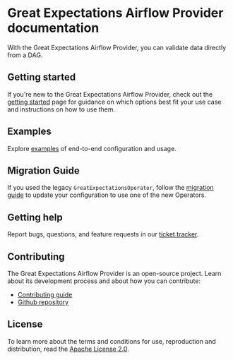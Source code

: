 # Great Expectations Airflow Provider documentation

With the Great Expectations Airflow Provider, you can validate data directly from a DAG.

## Getting started

If you're new to the Great Expectations Airflow Provider, check out the [getting started](/docs/getting-started.md) page for guidance on which options best fit your use case and instructions on how to use them.

## Examples

Explore [examples](https://github.com/klavavej/airflow-provider-great-expectations/tree/docs/great_expectations_provider/example_dags) of end-to-end configuration and usage.

## Migration Guide

If you used the legacy `GreatExpectationsOperator`, follow the [migration guide](/docs/getting-started.md) to update your configuration to use one of the new Operators.

## Getting help

Report bugs, questions, and feature requests in our [ticket tracker](https://github.com/astronomer/airflow-provider-great-expectations/issues).

## Contributing

The Great Expectations Airflow Provider is an open-source project. Learn about its development process and about how you can contribute:

- [Contributing guide](docs/contributing/contributing-guide.md)
- [Github repository](https://github.com/astronomer/airflow-provider-great-expectations)

## License

To learn more about the terms and conditions for use, reproduction and distribution, read the [Apache License 2.0](https://github.com/astronomer/airflow-provider-great-expectations/blob/main/LICENSE.txt).
